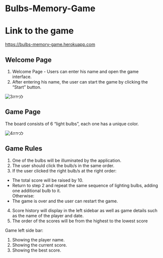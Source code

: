# Bulbs-Memory-Game

# Link to the game
https://bulbs-memory-game.herokuapp.com

## Welcome Page
1. Welcome Page - Users can enter his name and open the game interface.
2. After entering his name, the user can start the game by clicking the “Start” button.

![‏‏לכידה3](https://user-images.githubusercontent.com/57434735/114935103-6e922100-9e43-11eb-91e2-300471d6936c.PNG)

## Game Page
The board consists of 6 “light bulbs”, each one has a unique color.

![‏‏לכידה4](https://user-images.githubusercontent.com/57434735/114935186-8b2e5900-9e43-11eb-9f6a-4e437b2c9433.PNG)

## Game Rules
1. One of the bulbs will be illuminated by the application.
2. The user should click the bulb/s in the same order.
3. If the user clicked the right bulb/s at the right order:
  * The total score will be raised by 10.
  * Return to step 2 and repeat the same sequence of lighting
  bulbs, adding one additional bulb to it.<br/>
  Otherwise:
  * The game is over and the user can restart the game.
4. Score history will display in the left sidebar as well as game details such as the name of
the player and date.
5. The order of the scores will be from the highest to the lowest score

Game left side bar:
1. Showing the player name.
2. Showing the current score.
3. Showing the best score.


 


 
